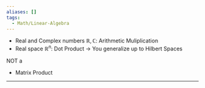 ```yaml
---
aliases: []
tags:
  - Math/Linear-Algebra
---
```

- Real and Complex numbers $\mathbb{R},\mathbb{C}$: Arithmetic Muliplication
- Real space $\mathbb{R}^n$: Dot Product
→ You generalize up to Hilbert Spaces

NOT a
- Matrix Product
---